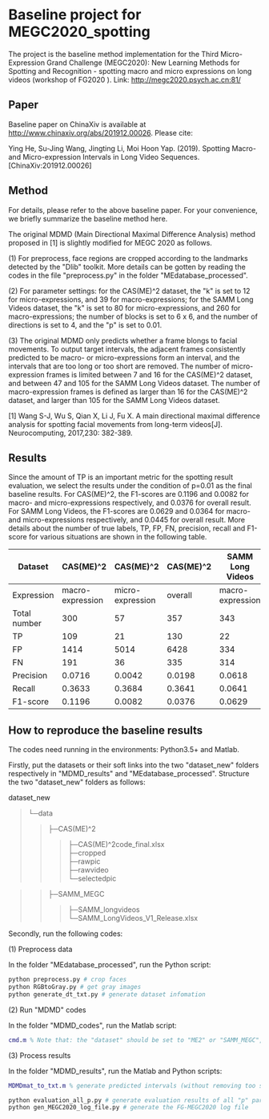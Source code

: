 # Baseline project for MEGC2020_spotting

The project is the baseline method implementation for the Third Micro-Expression Grand Challenge (MEGC2020): New Learning Methods for Spotting and Recognition - spotting macro and micro expressions on long videos (workshop of FG2020 ). Link: <a href="http://megc2020.psych.ac.cn:81/">http://megc2020.psych.ac.cn:81/</a>

## Paper

Baseline paper on ChinaXiv is available at <a href="http://www.chinaxiv.org/abs/201912.00026" >http://www.chinaxiv.org/abs/201912.00026</a>. Please cite:

Ying He, Su-Jing Wang, Jingting Li, Moi Hoon Yap. (2019). Spotting Macro- and Micro-expression Intervals in Long Video Sequences. [ChinaXiv:201912.00026] 


## Method

For details, please refer to the above baseline paper. For your convenience, we briefly summarize the baseline method here. 

The original MDMD (Main Directional Maximal Difference Analysis)  method proposed in [1] is slightly modified for MEGC 2020 as follows.

(1) For preprocess, face regions are cropped according to the landmarks detected by the "Dlib" toolkit. More details can be gotten by reading the codes in the file "preprocess.py" in the folder "MEdatabase_processed".  

(2) For parameter settings: for the CAS(ME)^2 dataset, the "k" is set to 12 for micro-expressions, and 39 for macro-expressions; for the SAMM Long Videos dataset, the "k" is set to 80 for micro-expressions, and 260 for macro-expressions; the number of blocks is set to 6 x 6, and the number of directions is set to 4, and the "p" is set to 0.01. 

(3) The original MDMD only predicts whether a frame blongs to facial movements. To output target intervals,  the adjacent frames consistently predicted to be macro- or micro-expressions form an interval, and the intervals that are too long or too short are removed. The number of micro-expression frames is limited between 7 and 16 for the CAS(ME)^2 dataset, and between 47 and 105 for the SAMM Long Videos dataset. The number of macro-expression frames is defined as larger than 16 for the CAS(ME)^2 dataset, and larger than 105 for the SAMM Long Videos dataset.

[1] Wang S-J, Wu S, Qian X, Li J, Fu X. A main directional maximal difference analysis for spotting facial movements from long-term videos[J]. Neurocomputing, 2017,230: 382-389. 


## Results
Since the amount of TP is an important metric for the spotting result evaluation, we select the results under the condition of p=0.01 as the final baseline results. For CAS(ME)^2, the F1-scores are 0.1196 and 0.0082 for macro- and micro-expressions respectively, and 0.0376 for overall result. For SAMM Long Videos, the F1-scores are 0.0629 and 0.0364 for macro- and micro-expressions respectively, and 0.0445 for overall result. More details about the number of true labels, TP, FP, FN, precision, recall and F1-score for various situations are shown in the following table.

| Dataset      | CAS(ME)^2 | CAS(ME)^2 | CAS(ME)^2 | SAMM Long Videos | SAMM Long Videos |SAMM Long Videos |
|--------------|---------------------|---------------------|---------------------|---------------------|---------------------|---------------------|
| Expression   | macro\-expression                                              | micro\-expression                                           | overall | macro\-expression | micro\-expression | overall |
| Total number | 300                                                            | 57                                                          | 357     | 343               | 159               | 502     |
| TP           | 109                                                            | 21                                                          | 130     | 22                | 29                | 51      |
| FP           | 1414                                                           | 5014                                                        | 6428    | 334               | 1407              | 1741    |
| FN           | 191                                                            | 36                                                          | 335     | 314               | 130               | 451     |
| Precision    | 0\.0716                                                        | 0\.0042                                                     | 0\.0198 | 0\.0618           | 0\.0202           | 0\.0285 |
| Recall       | 0\.3633                                                        | 0\.3684                                                     | 0\.3641 | 0\.0641           | 0\.1824           | 0\.1016 |
| F1\-score    | 0\.1196                                                        | 0\.0082                                                     | 0\.0376 | 0\.0629           | 0\.0364           | 0\.0445 |


## How to reproduce the baseline results

The codes need running in the environments: Python3.5+ and Matlab.

Firstly, put the datasets or their soft links into the two "dataset_new" folders respectively in "MDMD_results" and "MEdatabase_processed". Structure the two "dataset_new" folders as follows: 

 dataset_new <br>
>└─data <br>
>>├─CAS(ME)^2 <br>
>>>├─CAS(ME)^2code_final.xlsx <br>
>>>├─cropped <br>
>>>├─rawpic <br>
>>>├─rawvideo <br>
>>>└─selectedpic <br>

>>├─SAMM_MEGC <br>
>>>├─SAMM_longvideos <br>
>>>└─SAMM_LongVideos_V1_Release.xlsx <br>

Secondly, run the following codes: 

(1) Preprocess data 

In the folder "MEdatabase_processed", run the Python script: 
```Python
python preprocess.py # crop faces
python RGBtoGray.py # get gray images
python generate_dt_txt.py # generate dataset infomation
```

(2) Run "MDMD" codes 

In the folder "MDMD_codes", run the Matlab script: 
```Matlab
cmd.m % Note that: the "dataset" should be set to "ME2" or "SAMM_MEGC", and the "cls" should be set to "micro" or "macro".
```

(3) Process results

In the folder "MDMD_results", run the Matlab and Python scripts: 
```Matlab
MDMDmat_to_txt.m % generate predicted intervals (without removing too short or too long ones)
```
```Python
python evaluation_all_p.py # generate evaluation results of all "p" parameters (remove too short or too long intervals)
python gen_MEGC2020_log_file.py # generate the FG-MEGC2020 log file
```
